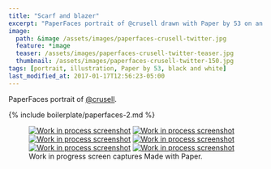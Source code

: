```yaml
---
title: "Scarf and blazer"
excerpt: "PaperFaces portrait of @crusell drawn with Paper by 53 on an iPad."
image: 
  path: &image /assets/images/paperfaces-crusell-twitter.jpg 
  feature: *image
  teaser: /assets/images/paperfaces-crusell-twitter-teaser.jpg
  thumbnail: /assets/images/paperfaces-crusell-twitter-150.jpg
tags: [portrait, illustration, Paper by 53, black and white]
last_modified_at: 2017-01-17T12:56:23-05:00
---
```


PaperFaces portrait of [@crusell](http://twitter.com/crusell).

{% include boilerplate/paperfaces-2.md %}

<figure class="third">
	<a href="{{ site.url }}/assets/images/paperfaces-crusell-process-1-lg.jpg"><img src="{{ site.url }}/assets/images/paperfaces-crusell-process-1-600.jpg" alt="Work in process screenshot"></a>
	<a href="{{ site.url }}/assets/images/paperfaces-crusell-process-2-lg.jpg"><img src="{{ site.url }}/assets/images/paperfaces-crusell-process-2-600.jpg" alt="Work in process screenshot"></a>
	<a href="{{ site.url }}/assets/images/paperfaces-crusell-process-3-lg.jpg"><img src="{{ site.url }}/assets/images/paperfaces-crusell-process-3-600.jpg" alt="Work in process screenshot"></a>
	<a href="{{ site.url }}/assets/images/paperfaces-crusell-process-4-lg.jpg"><img src="{{ site.url }}/assets/images/paperfaces-crusell-process-4-600.jpg" alt="Work in process screenshot"></a>
	<a href="{{ site.url }}/assets/images/paperfaces-crusell-process-5-lg.jpg"><img src="{{ site.url }}/assets/images/paperfaces-crusell-process-5-600.jpg" alt="Work in process screenshot"></a>
	<a href="{{ site.url }}/assets/images/paperfaces-crusell-process-6-lg.jpg"><img src="{{ site.url }}/assets/images/paperfaces-crusell-process-6-600.jpg" alt="Work in process screenshot"></a>
	<figcaption>Work in progress screen captures Made with Paper.</figcaption>
</figure>

